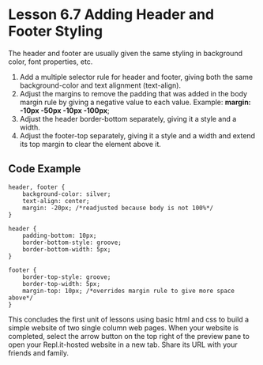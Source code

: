 # Lesson 6.7 Adding Header and Footer Styling

The header and footer are usually given the same styling in background color, font properties, etc.

1. Add a multiple selector rule for header and footer, giving both the same background-color and text alignment \(text-align\).
2. Adjust the margins to remove the padding that was added in the body margin rule by giving a negative value to each value. Example: **margin: -10px -50px -10px -100px**;
3. Adjust the header border-bottom separately, giving it a style and a width.
4. Adjust the footer-top separately, giving it a style and a width and extend its top margin to clear the element above it.

## Code Example

```text
header, footer {
	background-color: silver;
	text-align: center;
	margin: -20px; /*readjusted because body is not 100%*/
}

header {
	padding-bottom: 10px;
	border-bottom-style: groove;
	border-bottom-width: 5px;
}

footer {
	border-top-style: groove;
	border-top-width: 5px;
	margin-top: 10px; /*overrides margin rule to give more space above*/
}
```

This concludes the first unit of lessons using basic html and css to build a simple website of two single column web pages. When your website is completed,  select the arrow button on the top right of the preview pane to open your Repl.it-hosted website in a new tab. Share its URL with your friends and family.

